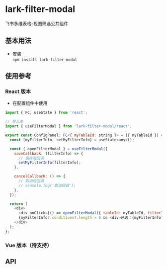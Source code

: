 # lark-filter-modal

飞书多维表格-视图筛选公共组件

## 基本用法

- 安装  
  `npm install lark-filter-modal`

## 使用参考

### React 版本

- 在配置组件中使用

```javascript
import { FC, useState } from 'react';

// 导入库
import { useFilterModal } from 'lark-filter-modal/react';

export const ConfigPanel: FC<{ myTableId: string }> = ({ myTableId }) => {
  const [myFilterInfo, setMyFilterInfo] = useState<any>();

  const { openFilterModal } = useFilterModal({
    saveCallback: (filterInfo) => {
      // 保存后回调
      setMyFilterInfo(filterInfo);
    },

    cancelCallback: () => {
      // 取消后回调
      // console.log('取消回调');
    },
  });

  return (
    <div>
      <div onClick={() => openFilterModal({ tableId: myTableId, filterInfo: myFilterInfo })}>筛选数据</div>
      {myFilterInfo?.conditions?.length > 0 && <div>已选：{myFilterInfo?.conditions?.length} 个条件</div>}
    </div>
  );
};

```

### Vue 版本（待支持）

## API
